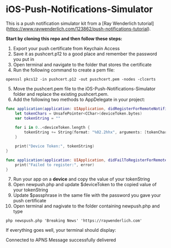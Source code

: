 # iOS-Push-Notifications-Simulator

This is a push notification simulator kit from a [Ray Wenderlich tutorial] (https://www.raywenderlich.com/123862/push-notifications-tutorial).

**Start by cloning this repo and then follow these steps:**

1. Export your push certificate from Keychain Access
2. Save it as pushcert.p12 to a good place and remember the password you put in
3. Open terminal and navigate to the folder that stores the certificate
4. Run the following command to create a pem file:

  `openssl pkcs12 -in pushcert.p12 -out puschcert.pem -nodes -clcerts`
  
5. Move the pushcert.pem file to the iOS-Push-Notifications-Simulator folder and replace the existing pushcert.pem.
6. Add the following two methods to AppDelegate in your project:
```swift
func application(application: UIApplication, didRegisterForRemoteNotificationsWithDeviceToken deviceToken: NSData) {
    let tokenChars = UnsafePointer<CChar>(deviceToken.bytes)
    var tokenString = ""
                                        
    for i in 0..<deviceToken.length {
        tokenString += String(format: "%02.2hhx", arguments: [tokenChars[i]])
    }

    print("Device Token:", tokenString)
}

func application(application: UIApplication, didFailToRegisterForRemoteNotificationsWithError error: NSError) {
    print("Failed to register:", error)
}
```
7. Run your app on a **device** and copy the value of your tokenString
8. Open newpush.php and update $deviceToken to the copied value of your tokenString
9. Update $passphrase in the same file with the password you gave your push certificate
10. Open terminal and nagivate to the folder containing newpush.php and type

  `php newspush.php 'Breaking News' 'https://raywenderlich.com'`

If everything goes well, your terminal should display:

Connected to APNS
Message successfully delivered


